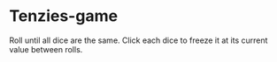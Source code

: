 # Tenzies-game
 Roll until all dice are the same. Click each dice to freeze it at its current value between rolls.
